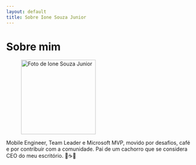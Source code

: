 ```yaml
---
layout: default
title: Sobre Ione Souza Junior
---
```


<div class="post">
	<h1 class="pageTitle">Sobre mim</h1>
	<figure>
		<img src="{{ '/assets/img/ione-souza-junior.png' }}" width="200" alt="Foto de Ione Souza Junior"> 
	</figure>
	<p>Mobile Engineer, Team Leader e Microsoft MVP, movido por desafios, café e por contribuir com a comunidade. Pai de um cachorro que se considera CEO do meu escritório. 📱☕🐶</p>
</div>
